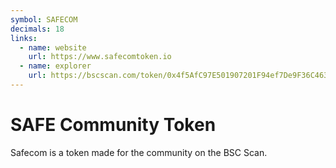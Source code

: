 ```yaml
---
symbol: SAFECOM
decimals: 18
links:
  - name: website
    url: https://www.safecomtoken.io
  - name: explorer
    url: https://bscscan.com/token/0x4f5AfC97E501907201F94ef7De9F36C4633dcc75
---
```


# SAFE Community Token

Safecom is a token made for the community on the BSC Scan.
